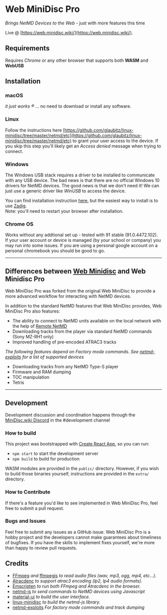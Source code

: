 # Web MiniDisc Pro

*Brings NetMD Devices to the Web* - just with more features this time

Live @ [https://web.minidisc.wiki/](https://web.minidisc.wiki/).

## Requirements

Requires *Chrome* or any other browser that supports both **WASM** and **WebUSB**

## Installation

### macOS
_it just works ®_ ... no need to download or install any software.

### Linux
Follow the instructions here [https://github.com/glaubitz/linux-minidisc/tree/master/netmd/etc](https://github.com/glaubitz/linux-minidisc/tree/master/netmd/etc) to grant your user access to the device. If you skip this step you'll likely get an *Access denied* message when trying to connect.

### Windows
The Windows USB stack requires a driver to be installed to communicate with any USB device. The bad news is that there are no official Windows 10 drivers for NetMD devices. The good news is that we don't need it!
We can just use a generic driver like *WinUSB* to access the device.

You can find installation instruction [here](https://docs.microsoft.com/en-us/windows-hardware/drivers/usbcon/winusb-installation), but the easiest way to install is to use [Zadig](https://zadig.akeo.ie/).<br/> Note: you'll need to restart your browser after installation.

### Chrome OS
Works without any addtional set up - tested with 91 stable (91.0.4472.102). If your user account or device is managed (by your school or company) you may run into some issues. If you are using a personal google account on a personal chromebook you should be good to go.

-----
## Differences between [Web Minidisc](https://github.com/cybercase/webminidisc) and Web Minidisc Pro
Web MiniDisc Pro was forked from the original Web MiniDisc to provide a more advanced workflow for interacting with NetMD devices. 

In addition to the standard NetMD features that Web MiniDisc provides, Web MiniDisc Pro also features:
- The ability to connect to NetMD units available on the local network with the help of [Remote NetMD](https://github.com/asivery/remote-netmd-server)
- Downloading tracks from the player via standard NetMD commands (Sony MZ-RH1 only)
- Improved handling of pre-encoded ATRAC3 tracks

*The following features depend on Factory mode commands. See [netmd-exploits](https://github.com/asivery/netmd-exploits/) for a list of supported devices*
- Downloading tracks from any NetMD Type-S player
- Firmware and RAM dumping 
- TOC manipulation
- Tetris

-----
## Development

Development discussion and coordination happens through the [MiniDisc.wiki Discord](https://discord.gg/Vm29q3nuUk) in the #development channel

### How to build

This project was bootstrapped with [Create React App](https://github.com/facebook/create-react-app), so you can run:
- `npm start` to start the development server
- `npm build` to build for production

WASM modules are provided in the `public/` directory. However, if you wish to build those binaries yourself, instructions are provided in the `extra/` directory.

### How to Contribute
If there's a feature you'd like to see implemented in Web MiniDisc Pro, feel free to submit a pull request.

### Bugs and Issues
Feel free to submit any issues as a GitHub issue. Web MiniDisc Pro is a hobby project and the developers cannot make guarantees about timeliness of bugfixes. If you have the skills to implement fixes yourself, we're more than happy to review pull requests.

## Credits
- [FFmpeg](https://www.ffmpeg.org/) *and* [ffmpegjs](https://github.com/ffmpegjs/FFmpeg) *to read audio files (wav, mp3, ogg, mp4, etc...).*
- [Atracdenc](https://github.com/dcherednik/atracdenc/) *to support atrac3 encoding (lp2, lp4 audio formats).*
- [Emscripten](https://emscripten.org/) *to run both FFmpeg and Atracdenc in the browser.*
- [netmd-js](https://github.com/cybercase/netmd-js) *to send commands to NetMD devices using Javascript*
- [material-ui](https://material-ui.com/) *to build the user interface.*
- [linux-minidisc](https://github.com/linux-minidisc/linux-minidisc) *to build the netmd-js library.*
- [netmd-exploits](https://github.com/asivery/netmd-exploits/) *For factory mode commands and track dumping*
